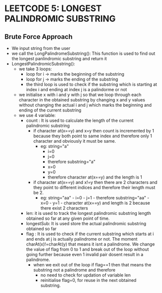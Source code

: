 <h1>LEETCODE 5: LONGEST PALINDROMIC SUBSTRING</h1>

<h2>Brute Force Approach</h2>

- We input string from the user
- we call the LongPalindromeSubstring(): This function is used to find out the longest panlindromic substring and return it
- LongestPalindromicSubstring():
  - we take 3 loops:
    - loop for i -> marks the beginning of the substring
    - loop for j -> marks the ending of the substring
    - the third loop is used to check if the substring which is starting at index i and ending at index j is a palindorme or not
  - we initialise x with i and y with j so that we loop through each character in the obtained substring by changing x and y values without changing the actual i and j which marks the beginning and ending of the current substring
  - we use 4 variable:
    - count : It is used to calculate the length of the current palindromic substring
        - if character at(x==y)  and x=y then count is incremented by 1 because they both point to same index and therefore only 1 character and obviously it must be same.
          - eg: string="a" 
              - i=0
              - j=0
              - therefore substring="a"
              - x=0
              - y=0
              - therefore character at(x==y) and the length is 1
        - if character at(x==y) and x!=y then there are 2 characters and they point to different indices and therefore their length must be 2.
            - eg: string="aa"
                  - i=0
                  - j=1
                  - therefore substring="aa"
                  - x=0
                  - y=1
                  - character at(x==y) and length is 2 because there exist 2 characters
    - len: it is used to track the longest palindromic substring length obtained so far at any given point of time.
    - longestSub: It is used store the actual palindromic substring obtained so far
    - flag : It is used to check if the current substring which starts at i and ends at j is actually palindrome or not. The moment charAt(x)!=charAt(y) that means it isnt a palindrome. We change the value of flag from 0 to 1 and break out of the loop without going further because even 1 invalid pair dosent result in a palindrome.
      - when we exit out of the loop if flag==1 then that means the substring not a palindrome and therefore 
        - no need to check for updation of variable len
        - reinitialise flag=0, for reuse in the next obtained substring.